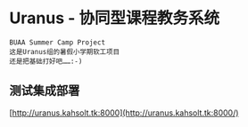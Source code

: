 Uranus - 协同型课程教务系统
====
    BUAA Summer Camp Project
    这是Uranus组的暑假小学期软工项目
    还是把基础打好吧……:-)

测试集成部署
----
[http://uranus.kahsolt.tk:8000](http://uranus.kahsolt.tk:8000/)
